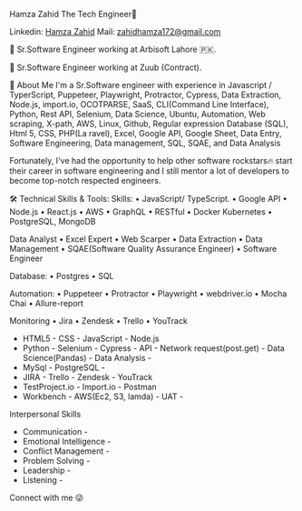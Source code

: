 Hamza Zahid
The Tech Engineer👋

 Linkedin: [Hamza Zahid](https://www.linkedin.com/in/hamza-zahid-a4201b166/) Mail: zahidhamza172@gmail.com

🏢 Sr.Software Engineer working at Arbisoft Lahore 🇵🇰.

🏢 Sr.Software Engineer working at Zuub (Contract).

🚀 About Me
I'm a Sr.Software engineer with experience in Javascript / TyperScript, Puppeteer, Playwright, Protractor, Cypress, Data Extraction, Node.js, import.io, OCOTPARSE,  SaaS, CLI(Command Line Interface), Python, Rest API, Selenium, Data Science, Ubuntu, Automation, Web scraping, X-path, AWS, Linux,  Github, Regular expression Database (SQL), Html 5, CSS, PHP(La ravel), Excel, Google API, Google Sheet, Data Entry, Software Engineering, Data management, SQL, SQAE, and Data Analysis

Fortunately, I've had the opportunity to help other software rockstars🔥 start their career in software engineering and I still mentor a lot of developers to become top-notch respected engineers.

🛠 Technical Skills & Tools:
Skills:
• JavaScript/ TypeScript.
• Google API
• Node.js
• React.js
• AWS
• GraphQL
• RESTful
• Docker Kubernetes
• PostgreSQL, MongoDB

Data Analyst
• Excel Expert
• Web Scarper
• Data Extraction
• Data Management
• SQAE(Software Quality Assurance Engineer)
• Software Engineer

Database:
• Postgres
• SQL

Automation:
• Puppeteer
• Protractor
• Playwright
• webdriver.io
• Mocha Chai
• Allure-report

Monitoring
• Jira
• Zendesk
• Trello
• YouTrack

- HTML5 - CSS - JavaScript - Node.js
- Python - Selenium - Cypress - API - Network request(post.get) - Data Science(Pandas) - Data Analysis -
- MySql - PostgreSQL - 
- JIRA - Trello - Zendesk - YouTrack
- TestProject.io - Import.io - Postman
- Workbench - AWS(Ec2, S3, lamda) - UAT -


Interpersonal Skills

- Communication -
- Emotional Intelligence -
- Conflict Management -
- Problem Solving -
- Leadership -
- Listening -

Connect with me 😜
